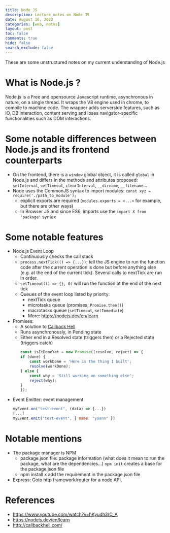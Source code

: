```yaml
---
title: Node JS
description: Lecture notes on Node JS
date: August 16, 2022
categories: [web, notes]
layout: post
toc: false
comments: true
hide: false
search_exclude: false
---
```


These are some unstructured notes on my current understanding of Node.js

# What is Node.js ?
Node.js is a Free and opensource Javascript runtime, asynchronous in nature, on a single thread.
It wraps the V8 engine used in chrome, to compile to machine code.
The wrapper adds serverside features, such as IO, DB interaction, content serving and loses navigator-specific functionalities such as DOM interactions.

# Some notable differences between Node.js and its frontend counterparts
- On the frontend, there is a `window` global object, it is called `global` in Node.js and differs in the methods and attributes proposed: `setInterval`, `setTimeout`, `clearInterval`, `__dirname`, `__filename`...
- Node uses the CommonJS syntax to import modules: `const xyz = require('./path_to_module');`
  - explicit exports are required (`modules.exports = <...>` for example, but there are other ways)
  - In Browser JS and since ES6, imports use the `import X from 'package'` syntax

# Some notable features
- Node.js Event Loop
  - Continuously checks the call stack
  - `process.nextTick(() => {...})`: tell the JS engine to run the function code after the current operation is done but before anything else (e.g. at the end of the current tick). Several calls to nextTick are run in order.
  - `setTimeout(() => {}, 0)` will run the function at the end of the next tick
  - Queues of the event loop listed by priority:
    - nextTick queue
    - microtasks queue (promises, `Promise.then()`)
    - macrotasks queue (`setTimeout`, `setImmediate`)
    - More: https://nodejs.dev/en/learn
- Promises:
  - A solution to [Callback Hell](http://callbackhell.com/)
  - Runs asynchronously, in Pending state
  - Either end in a Resolved state (triggers then) or a Rejected state (triggers catch)
    ```js
    const isItDoneYet = new Promise((resolve, reject) => {
    if (done) {
        const workDone = 'Here is the thing I built';
        resolve(workDone);
    } else {
        const why = 'Still working on something else';
        reject(why);
    }
    });
    ```
- Event Emitter: event management
    ```js
    myEvent.on("test-event", (data) => {...})
    [...]
    myEvent.emit("test-event", { name: "yoann" })
    ```

# Notable mentions
- The package manager is NPM
  - package.json file: package information (what does it mean to run the package, what are the dependencies...) `npm init` creates a base for the package.json file
  - npm install x add the requirement in the package.json file
- Express: Goto http framework/router for a node API.

# References
- https://www.youtube.com/watch?v=hKyudh3rC_A
- https://nodejs.dev/en/learn
- http://callbackhell.com/